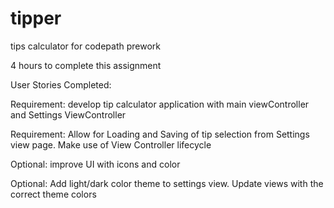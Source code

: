 tipper
======

tips calculator for codepath prework

4 hours to complete this assignment

User Stories Completed:

Requirement: develop tip calculator application with main viewController and Settings ViewController

Requirement: Allow for Loading and Saving of tip selection from Settings view page. Make use of View Controller lifecycle

Optional: improve UI with icons and color

Optional: Add light/dark color theme to settings view.  Update views with the correct theme colors

